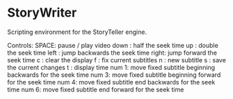 StoryWriter
===========

Scripting environment for the StoryTeller engine.

Controls:
SPACE: pause / play video
down : half the seek time
up   : double the seek time
left : jump backwards the seek time
right: jump forward the seek time
c    : clear the display
f    : fix current subtitles
n    : new subtitle
s    : save the current changes
t    : display time
num 1: move fixed subtitle beginning backwards for the seek time
num 3: move fixed subtitle beginning forward for the seek time
num 4: move fixed subtitle end backwards for the seek time
num 6: move fixed subtitle end forward for the seek time